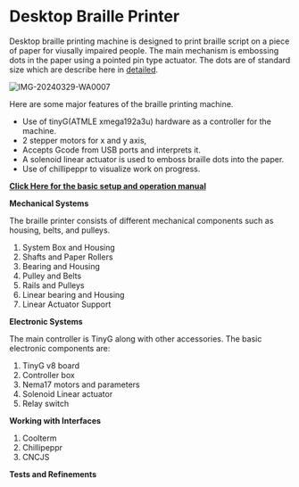 # Desktop Braille Printer

Desktop braille printing machine is designed to print braille script on a piece of paper for viusally impaired people. The main mechanism is embossing dots in the paper using a pointed pin type actuator. The dots are of standard size which are describe here in [detailed](https://github.com/fablabnepal1/Desktop-Braille-Printing-Machine/wiki/What-is-a-Braille-%3F).

![IMG-20240329-WA0007](https://github.com/fablabnepal1/Desktop-Braille-Printing-Machine/assets/140875358/967ec639-ef22-453c-ac73-73f3ae72a742)


Here are some major features of the braille printing machine.
* Use of tinyG(ATMLE xmega192a3u) hardware as a controller for the machine.
* 2 stepper motors for x and y axis,
* Accepts Gcode from USB ports and interprets it.
* A solenoid linear actuator is used to emboss braille dots into the paper.
* Use of chillipeppr to visualize work on progress.

[**Click Here for the basic setup and operation manual**](https://github.com/fablabnepal1/Desktop-Braille-Printing-Machine/wiki#getting-started-and-basic-setup)


**Mechanical Systems**
  
The braille printer consists of different mechanical components such as housing, belts, and pulleys.

1. System Box and Housing
2. Shafts and  Paper Rollers
3. Bearing and Housing
4. Pulley and Belts
5. Rails and Pulleys
6. Linear bearing and Housing
7. Linear Actuator Support

**Electronic Systems**

The main controller is TinyG along with other accessories. The basic electronic components are: 

1. TinyG v8 board
2. Controller box
3. Nema17 motors and parameters
4. Solenoid Linear actuator
5. Relay switch

**Working with Interfaces**
1. Coolterm
2. Chillipeppr
3. CNCJS

**Tests and Refinements**

